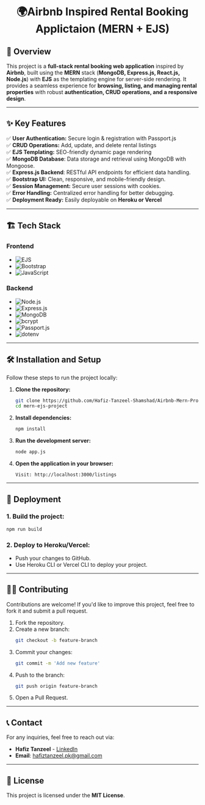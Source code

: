 <h1 align="center"> 🌍Airbnb Inspired Rental Booking Applictaion (MERN + EJS)
</h1>



 ## 🏡 Overview
This project is a **full-stack rental booking web application** inspired by **Airbnb**, built using the **MERN** stack (**MongoDB, Express.js, React.js, Node.js**) with **EJS** as the templating engine for server-side rendering. It provides a seamless experience for **browsing, listing, and managing rental properties** with robust **authentication, CRUD operations, and a responsive design**.

---

## ✨ Key Features  

 ✅ **User Authentication:** Secure login & registration with Passport.js  
 ✅ **CRUD Operations:** Add, update, and delete rental listings  
 ✅ **EJS Templating:** SEO-friendly dynamic page rendering  
 ✅ **MongoDB Database**: Data storage and retrieval using MongoDB with Mongoose.  
 ✅ **Express.js Backend**: RESTful API endpoints for efficient data handling. <br/>
 ✅ **Bootstrap UI:** Clean, responsive, and mobile-friendly design.  
 ✅ **Session Management:** Secure user sessions with cookies.  
 ✅ **Error Handling:** Centralized error handling for better debugging.  
 ✅ **Deployment Ready:** Easily deployable on **Heroku or Vercel**  

---

## 🏗️ Tech Stack

### Frontend
- ![EJS](https://img.shields.io/badge/EJS-Embedded%20JavaScript-blue)
- ![Bootstrap](https://img.shields.io/badge/Bootstrap-5.0-purple)
- ![JavaScript](https://img.shields.io/badge/JavaScript-ES6-yellow)

### Backend
- ![Node.js](https://img.shields.io/badge/Node.js-Server-6DA55F)
- ![Express.js](https://img.shields.io/badge/Express.js-Framework-blue)
- ![MongoDB](https://img.shields.io/badge/MongoDB-Mongoose-brightgreen)
- ![bcrypt](https://img.shields.io/badge/Bcrypt-Password%20Hashing-orange)
- ![Passport.js](https://img.shields.io/badge/Passport.js-Authentication%20Middleware-blue)
- ![dotenv](https://img.shields.io/badge/dotenv-Environment%20Variables-yellowgreen)

---

## 🛠️ Installation and Setup

Follow these steps to run the project locally:

1. **Clone the repository:**
   ```bash
   git clone https://github.com/Hafiz-Tanzeel-Shamshad/Airbnb-Mern-Project.git
   cd mern-ejs-project
   ```

2. **Install dependencies:**
   ```bash
   npm install
   ```

3. **Run the development server:**
   ```bash
   node app.js
   ```

4. **Open the application in your browser:**
   ```
   Visit: http://localhost:3000/listings
   ```

---

## 🚀 Deployment

### 1. Build the project:
   ```bash
   npm run build
   ```

### 2. Deploy to Heroku/Vercel:
- Push your changes to GitHub.
- Use Heroku CLI or Vercel CLI to deploy your project.

---

## 👨‍💻 Contributing

Contributions are welcome! If you'd like to improve this project, feel free to fork it and submit a pull request.

1. Fork the repository.
2. Create a new branch:
   ```bash
   git checkout -b feature-branch
   ```
3. Commit your changes:
   ```bash
   git commit -m 'Add new feature'
   ```
4. Push to the branch:
   ```bash
   git push origin feature-branch
   ```
5. Open a Pull Request.

---

## 📞 Contact

For any inquiries, feel free to reach out via:
- **Hafiz Tanzeel** - [LinkedIn](https://www.linkedin.com/in/hafiz-tanzeel-shamshad-8680a8309/)
- **Email**: [hafiztanzeel.pk@gmail.com](mailto:hafiztanzeel.pk@gmail.com)

---

## 📜 License

This project is licensed under the **MIT License**.
